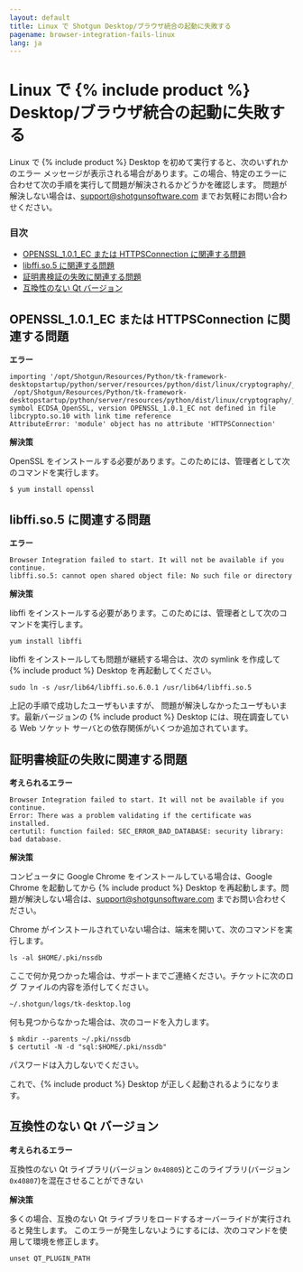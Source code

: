 ```yaml
---
layout: default
title: Linux で Shotgun Desktop/ブラウザ統合の起動に失敗する
pagename: browser-integration-fails-linux
lang: ja
---
```


# Linux で {% include product %} Desktop/ブラウザ統合の起動に失敗する

Linux で {% include product %} Desktop を初めて実行すると、次のいずれかのエラー メッセージが表示される場合があります。この場合、特定のエラーに合わせて次の手順を実行して問題が解決されるかどうかを確認します。
問題が解決しない場合は、support@shotgunsoftware.com までお気軽にお問い合わせください。

### 目次
- [OPENSSL_1.0.1_EC または HTTPSConnection に関連する問題](#openssl_101_ec-or-httpsconnection-related-issues)
- [libffi.so.5 に関連する問題](#libffiso5-related-issues)
- [証明書検証の失敗に関連する問題](#certificate-validation-failed-related-issues)
- [互換性のない Qt バージョン](#incompatible-qt-versions)

## OPENSSL_1.0.1_EC または HTTPSConnection に関連する問題

**エラー**

```
importing '/opt/Shotgun/Resources/Python/tk-framework-desktopstartup/python/server/resources/python/dist/linux/cryptography/_Cryptography_cffi_36a40ff0x2bad1bae.so':
 /opt/Shotgun/Resources/Python/tk-framework-desktopstartup/python/server/resources/python/dist/linux/cryptography/_Cryptography_cffi_36a40ff0x2bad1bae.so: symbol ECDSA_OpenSSL, version OPENSSL_1.0.1_EC not defined in file libcrypto.so.10 with link time reference
AttributeError: 'module' object has no attribute 'HTTPSConnection'
```

**解決策**

OpenSSL をインストールする必要があります。このためには、管理者として次のコマンドを実行します。

```
$ yum install openssl
```

## libffi.so.5 に関連する問題

**エラー**

```
Browser Integration failed to start. It will not be available if you continue.
libffi.so.5: cannot open shared object file: No such file or directory
```

**解決策**

libffi をインストールする必要があります。このためには、管理者として次のコマンドを実行します。

```
yum install libffi
```

libffi をインストールしても問題が継続する場合は、次の symlink を作成して {% include product %} Desktop を再起動してください。

```
sudo ln -s /usr/lib64/libffi.so.6.0.1 /usr/lib64/libffi.so.5
```

上記の手順で成功したユーザもいますが、 問題が解決しなかったユーザもいます。最新バージョンの {% include product %} Desktop には、現在調査している Web ソケット サーバとの依存関係がいくつか追加されています。

## 証明書検証の失敗に関連する問題

**考えられるエラー**

```
Browser Integration failed to start. It will not be available if you continue.
Error: There was a problem validating if the certificate was installed.
certutil: function failed: SEC_ERROR_BAD_DATABASE: security library: bad database.
```

**解決策**

コンピュータに Google Chrome をインストールしている場合は、Google Chrome を起動してから {% include product %} Desktop を再起動します。問題が解決しない場合は、support@shotgunsoftware.com までお問い合わせください。

Chrome がインストールされていない場合は、端末を開いて、次のコマンドを実行します。

```
ls -al $HOME/.pki/nssdb
```

ここで何か見つかった場合は、サポートまでご連絡ください。チケットに次のログ ファイルの内容を添付してください。

```
~/.shotgun/logs/tk-desktop.log
```

何も見つからなかった場合は、次のコードを入力します。

```
$ mkdir --parents ~/.pki/nssdb
$ certutil -N -d "sql:$HOME/.pki/nssdb"
```
パスワードは入力しないでください。

これで、{% include product %} Desktop が正しく起動されるようになります。

## 互換性のない Qt バージョン

**考えられるエラー**

互換性のない Qt ライブラリ(バージョン `0x40805`)とこのライブラリ(バージョン `0x40807`)を混在させることができない

**解決策**

多くの場合、互換のない Qt ライブラリをロードするオーバーライドが実行されると発生します。
このエラーが発生しないようにするには、次のコマンドを使用して環境を修正します。

```
unset QT_PLUGIN_PATH
```

